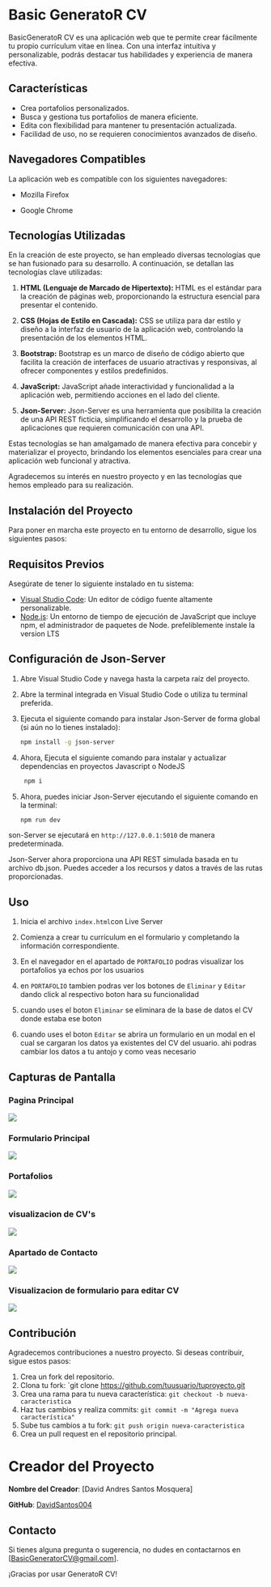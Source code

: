 # Basic GeneratoR CV

BasicGeneratoR CV es una aplicación web que te permite crear fácilmente tu propio currículum vitae en línea. Con una interfaz intuitiva y personalizable, podrás destacar tus habilidades y experiencia de manera efectiva.

## Características

- Crea portafolios personalizados.
- Busca y gestiona tus portafolios de manera eficiente.
- Edita con flexibilidad para mantener tu presentación actualizada.
- Facilidad de uso, no se requieren conocimientos avanzados de diseño.

## Navegadores Compatibles

La aplicación web es compatible con los siguientes navegadores:

- Mozilla Firefox

- Google Chrome

## Tecnologías Utilizadas

En la creación de este proyecto, se han empleado diversas tecnologías que se han fusionado para su desarrollo. A continuación, se detallan las tecnologías clave utilizadas:

1. **HTML (Lenguaje de Marcado de Hipertexto):** HTML es el estándar para la creación de páginas web, proporcionando la estructura esencial para presentar el contenido.

2. **CSS (Hojas de Estilo en Cascada):** CSS se utiliza para dar estilo y diseño a la interfaz de usuario de la aplicación web, controlando la presentación de los elementos HTML.

3. **Bootstrap:** Bootstrap es un marco de diseño de código abierto que facilita la creación de interfaces de usuario atractivas y responsivas, al ofrecer componentes y estilos predefinidos.

4. **JavaScript:** JavaScript añade interactividad y funcionalidad a la aplicación web, permitiendo acciones en el lado del cliente.

5. **Json-Server:** Json-Server es una herramienta que posibilita la creación de una API REST ficticia, simplificando el desarrollo y la prueba de aplicaciones que requieren comunicación con una API.

Estas tecnologías se han amalgamado de manera efectiva para concebir y materializar el proyecto, brindando los elementos esenciales para crear una aplicación web funcional y atractiva.

Agradecemos su interés en nuestro proyecto y en las tecnologías que hemos empleado para su realización.

## Instalación del Proyecto

Para poner en marcha este proyecto en tu entorno de desarrollo, sigue los siguientes pasos:

## Requisitos Previos

Asegúrate de tener lo siguiente instalado en tu sistema:

- [Visual Studio Code](https://code.visualstudio.com/): Un editor de código fuente altamente personalizable.
- [Node.js](https://nodejs.org/): Un entorno de tiempo de ejecución de JavaScript que incluye npm, el administrador de paquetes de Node. prefeliblemente instale la version LTS

## Configuración de Json-Server

1. Abre Visual Studio Code y navega hasta la carpeta raíz del proyecto.

2. Abre la terminal integrada en Visual Studio Code o utiliza tu terminal preferida.

3. Ejecuta el siguiente comando para instalar Json-Server de forma global (si aún no lo tienes instalado):

   ```bash
   npm install -g json-server

4. Ahora, Ejecuta el siguiente comando para instalar y actualizar dependencias en proyectos Javascript o NodeJS

    ```bash
     npm i   

6. Ahora, puedes iniciar Json-Server ejecutando el siguiente comando en la terminal:
   ```bash
   npm run dev
   
son-Server se ejecutará en `http://127.0.0.1:5010` de manera predeterminada.

Json-Server ahora proporciona una API REST simulada basada en tu archivo db.json. Puedes acceder a los recursos y datos a través de las rutas proporcionadas.

## Uso

1. Inicia el archivo `index.html`con Live Server
2. Comienza a crear tu currículum en el formulario y completando la información correspondiente.
3. En el navegador en el apartado de `PORTAFOLIO` podras visualizar los portafolios ya echos por los usuarios
4. en `PORTAFOLIO` tambien podras ver los botones de `Eliminar` y `Editar` dando click al respectivo boton hara su funcionalidad

5. cuando uses el boton `Eliminar` se eliminara de la base de datos el CV donde estaba ese boton

6. cuando uses el boton `Editar` se abrira un formulario en un modal en el cual se cargaran los datos ya existentes del CV del usuario. ahi podras cambiar los datos a tu antojo y como veas necesario 

## Capturas de Pantalla

### Pagina Principal
![](imgsReadme/captura1.png)

### Formulario Principal
![](imgsReadme/captura2.png)

### Portafolios
![](imgsReadme/captura3.png)

### visualizacion de CV's
![](imgsReadme/captura4.png)

### Apartado de Contacto
![](imgsReadme/captura5.png)

### Visualizacion de formulario para editar CV
![](imgsReadme/captura6.png)



## Contribución

Agradecemos contribuciones a nuestro proyecto. Si deseas contribuir, sigue estos pasos:

1. Crea un fork del repositorio.
2. Clona tu fork: `git clone https://github.com/tuusuario/tuproyecto.git
3. Crea una rama para tu nueva característica: `git checkout -b nueva-caracteristica`
4. Haz tus cambios y realiza commits: `git commit -m "Agrega nueva característica"`
5. Sube tus cambios a tu fork: `git push origin nueva-caracteristica`
6. Crea un pull request en el repositorio principal.

# Creador del Proyecto

**Nombre del Creador**: [David Andres Santos Mosquera]

**GitHub**: [DavidSantos004](https://github.com/DavidSantos004?tab=repositories) 


## Contacto

Si tienes alguna pregunta o sugerencia, no dudes en contactarnos en [BasicGeneratorCV@gmail.com].

¡Gracias por usar GeneratoR CV!
